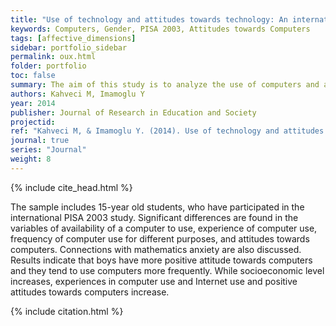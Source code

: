 ```yaml
---
title: "Use of technology and attitudes towards technology: An international analysis of the PISA 2003 data"
keywords: Computers, Gender, PISA 2003, Attitudes towards Computers
tags: [affective_dimensions]
sidebar: portfolio_sidebar
permalink: oux.html
folder: portfolio
toc: false
summary: The aim of this study is to analyze the use of computers and attitudes towards computers with respect to gender, geographical regions and socioeconomic status.
authors: Kahveci M, Imamoglu Y
year: 2014
publisher: Journal of Research in Education and Society
projectid:
ref: "Kahveci M, & Imamoglu Y. (2014). Use of technology and attitudes towards technology: An international analysis of the PISA 2003 data. <i>Journal of Research in Education and Society, 1</i>(1), 45-63."
journal: true
series: "Journal"
weight: 8
---
```


{% include cite_head.html %}

The sample includes 15-year old students, who have participated in the international PISA 2003 study. Significant differences are found in the variables of availability of a computer to use, experience of computer use, frequency of computer use for different purposes, and attitudes towards computers. Connections with mathematics anxiety are also discussed. Results indicate that boys have more positive attitude towards computers and they tend to use computers more frequently. While socioeconomic level increases, experiences in computer use and Internet use and positive attitudes towards computers increase.

{% include citation.html %}